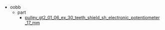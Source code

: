 * oobb
  * part
    * [pulley_gt2_01_06_ex_30_teeth_shield_sh_electronic_potentiometer_17_mm](oobb/part/pulley_gt2_01_06_ex_30_teeth_shield_sh_electronic_potentiometer_17_mm)
